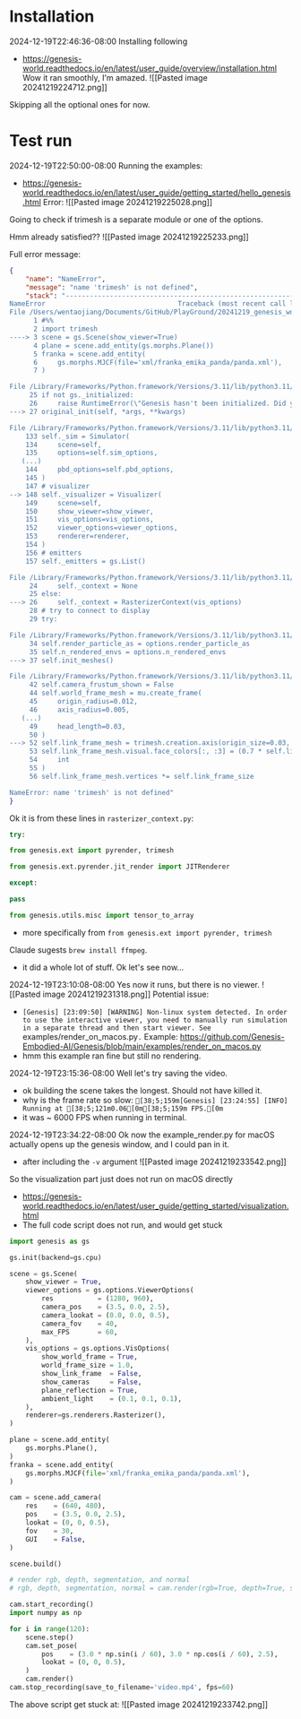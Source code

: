 
# Installation

2024-12-19T22:46:36-08:00
Installing following
- https://genesis-world.readthedocs.io/en/latest/user_guide/overview/installation.html
Wow it ran smoothly, I'm amazed.
![[Pasted image 20241219224712.png]]

Skipping all the optional ones for now.

# Test run

2024-12-19T22:50:00-08:00
Running the examples:
- https://genesis-world.readthedocs.io/en/latest/user_guide/getting_started/hello_genesis.html
Error:
![[Pasted image 20241219225028.png]]



Going to check if trimesh is a separate module or one of the options.

Hmm already satisfied??
![[Pasted image 20241219225233.png]]

Full error message:


```json
{
	"name": "NameError",
	"message": "name 'trimesh' is not defined",
	"stack": "---------------------------------------------------------------------------
NameError                                 Traceback (most recent call last)
File /Users/wentaojiang/Documents/GitHub/PlayGround/20241219_genesis_world/main.py:3
      1 #%%
      2 import trimesh
----> 3 scene = gs.Scene(show_viewer=True)
      4 plane = scene.add_entity(gs.morphs.Plane())
      5 franka = scene.add_entity(
      6     gs.morphs.MJCF(file='xml/franka_emika_panda/panda.xml'),
      7 )

File /Library/Frameworks/Python.framework/Versions/3.11/lib/python3.11/site-packages/genesis/utils/misc.py:27, in assert_initialized.<locals>.new_init(self, *args, **kwargs)
     25 if not gs._initialized:
     26     raise RuntimeError(\"Genesis hasn't been initialized. Did you call `gs.init()`?\")
---> 27 original_init(self, *args, **kwargs)

File /Library/Frameworks/Python.framework/Versions/3.11/lib/python3.11/site-packages/genesis/engine/scene.py:148, in Scene.__init__(self, sim_options, coupler_options, tool_options, rigid_options, avatar_options, mpm_options, sph_options, fem_options, sf_options, pbd_options, vis_options, viewer_options, renderer, show_viewer, show_FPS)
    133 self._sim = Simulator(
    134     scene=self,
    135     options=self.sim_options,
   (...)
    144     pbd_options=self.pbd_options,
    145 )
    147 # visualizer
--> 148 self._visualizer = Visualizer(
    149     scene=self,
    150     show_viewer=show_viewer,
    151     vis_options=vis_options,
    152     viewer_options=viewer_options,
    153     renderer=renderer,
    154 )
    156 # emitters
    157 self._emitters = gs.List()

File /Library/Frameworks/Python.framework/Versions/3.11/lib/python3.11/site-packages/genesis/vis/visualizer.py:26, in Visualizer.__init__(self, scene, show_viewer, vis_options, viewer_options, renderer)
     24     self._context = None
     25 else:
---> 26     self._context = RasterizerContext(vis_options)
     28 # try to connect to display
     29 try:

File /Library/Frameworks/Python.framework/Versions/3.11/lib/python3.11/site-packages/genesis/vis/rasterizer_context.py:37, in RasterizerContext.__init__(self, options)
     34 self.render_particle_as = options.render_particle_as
     35 self.n_rendered_envs = options.n_rendered_envs
---> 37 self.init_meshes()

File /Library/Frameworks/Python.framework/Versions/3.11/lib/python3.11/site-packages/genesis/vis/rasterizer_context.py:52, in RasterizerContext.init_meshes(self)
     42 self.camera_frustum_shown = False
     44 self.world_frame_mesh = mu.create_frame(
     45     origin_radius=0.012,
     46     axis_radius=0.005,
   (...)
     49     head_length=0.03,
     50 )
---> 52 self.link_frame_mesh = trimesh.creation.axis(origin_size=0.03, axis_radius=0.025, axis_length=1.0)
     53 self.link_frame_mesh.visual.face_colors[:, :3] = (0.7 * self.link_frame_mesh.visual.face_colors[:, :3]).astype(
     54     int
     55 )
     56 self.link_frame_mesh.vertices *= self.link_frame_size

NameError: name 'trimesh' is not defined"
}
```



Ok it is from these lines in `rasterizer_context.py`:
```python
try:

from genesis.ext import pyrender, trimesh

from genesis.ext.pyrender.jit_render import JITRenderer

except:

pass

from genesis.utils.misc import tensor_to_array
```
- more specifically from `from genesis.ext import pyrender, trimesh`

Claude sugests `brew install ffmpeg`.
- it did a whole lot of stuff. Ok let's see now...

2024-12-19T23:10:08-08:00
Yes now it runs, but there is no viewer.
![[Pasted image 20241219231318.png]]
Potential issue:
- `[Genesis] [23:09:50] [WARNING] Non-linux system detected. In order to use the interactive viewer, you need to manually run simulation in a separate thread and then start viewer. See `examples/render_on_macos.py`.`
Example: https://github.com/Genesis-Embodied-AI/Genesis/blob/main/examples/render_on_macos.py
- hmm this example ran fine but still no rendering.

2024-12-19T23:15:36-08:00
Well let's try saving the video.
- ok building the scene takes the longest. Should not have killed it.
- why is the frame rate so slow: `[38;5;159m[Genesis] [23:24:55] [INFO] Running at [38;5;121m0.06[0m[38;5;159m FPS.[0m`
- it was ~ 6000 FPS when running in terminal.

2024-12-19T23:34:22-08:00
Ok now the example_render.py for macOS actually opens up the genesis window, and I could pan in it.
- after including the `-v` argument
![[Pasted image 20241219233542.png]]

So the visualization part just does not run on macOS directly
- https://genesis-world.readthedocs.io/en/latest/user_guide/getting_started/visualization.html
- The full code script does not run, and would get stuck
```python
import genesis as gs

gs.init(backend=gs.cpu)

scene = gs.Scene(
    show_viewer = True,
    viewer_options = gs.options.ViewerOptions(
        res           = (1280, 960),
        camera_pos    = (3.5, 0.0, 2.5),
        camera_lookat = (0.0, 0.0, 0.5),
        camera_fov    = 40,
        max_FPS       = 60,
    ),
    vis_options = gs.options.VisOptions(
        show_world_frame = True,
        world_frame_size = 1.0,
        show_link_frame  = False,
        show_cameras     = False,
        plane_reflection = True,
        ambient_light    = (0.1, 0.1, 0.1),
    ),
    renderer=gs.renderers.Rasterizer(),
)

plane = scene.add_entity(
    gs.morphs.Plane(),
)
franka = scene.add_entity(
    gs.morphs.MJCF(file='xml/franka_emika_panda/panda.xml'),
)

cam = scene.add_camera(
    res    = (640, 480),
    pos    = (3.5, 0.0, 2.5),
    lookat = (0, 0, 0.5),
    fov    = 30,
    GUI    = False,
)

scene.build()

# render rgb, depth, segmentation, and normal
# rgb, depth, segmentation, normal = cam.render(rgb=True, depth=True, segmentation=True, normal=True)

cam.start_recording()
import numpy as np

for i in range(120):
    scene.step()
    cam.set_pose(
        pos    = (3.0 * np.sin(i / 60), 3.0 * np.cos(i / 60), 2.5),
        lookat = (0, 0, 0.5),
    )
    cam.render()
cam.stop_recording(save_to_filename='video.mp4', fps=60)

```
The above script get stuck at:
![[Pasted image 20241219233742.png]]




